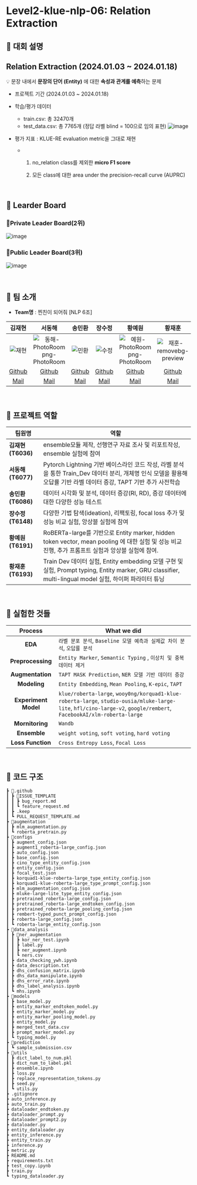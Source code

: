 # Level2-klue-nlp-06: Relation Extraction

## 📌 대회 설명
## Relation Extraction (2024.01.03 ~ 2024.01.18)
<aside>
  
💡 문장 내에서 **문장의 단어 (Entity)** 에 대한 **속성과 관계를 예측**하는 문제

</aside>

- 프로젝트 기간 (2024.01.03 ~ 2024.01.18)
- 학습/평가 데이터
    - train.csv: 총 32470개
    - test_data.csv: 총 7765개 (정답 라벨 blind = 100으로 임의 표현)
    ![image](https://github.com/boostcampaitech6/level2-klue-nlp-06/assets/82081872/0995baf4-9900-47d4-a93b-caf8fc122a94)

- 평가 지표 : KLUE-RE evaluation metric을 그대로 재현
    - 1) no_relation class를 제외한 **micro F1 score**
        
        2) 모든 class에 대한 area under the precision-recall curve (AUPRC)
<br>

## 📌 Learder Board
### **🥈Private Leader Board(2위)**
![image](https://github.com/boostcampaitech6/level2-klue-nlp-06/assets/82081872/625ccef3-229a-463f-9072-87b585f8d9ef)
### **🥉Public Leader Board(3위)**
![image](https://github.com/boostcampaitech6/level2-klue-nlp-06/assets/82081872/80e0eae9-dc69-419d-a511-f879745e933c)

<br>

## 📌 팀 소개

* **Team명** : 찐친이 되어줘 [NLP 6조]

|김재현|서동해|송민환|장수정|황예원|황재훈|
|:--:|:--:|:--:|:--:|:--:|:--:|
|![재현](https://github.com/boostcampaitech6/level2-klue-nlp-06/assets/82081872/fa007f29-007b-42c0-bb1a-f95176ad7d93)|![동해-PhotoRoom png-PhotoRoom](https://github.com/boostcampaitech6/level2-klue-nlp-06/assets/82081872/7ba86ba4-cd7a-4366-97aa-7669e7994a78)|![민환](https://github.com/boostcampaitech6/level2-klue-nlp-06/assets/82081872/a3614eb6-4757-4390-9196-f82a455b4418)|![수정](https://github.com/boostcampaitech6/level2-klue-nlp-06/assets/82081872/39b8b55c-d1d8-4125-bbf2-11a695bcbc23)|![예원-PhotoRoom png-PhotoRoom](https://github.com/boostcampaitech6/level2-klue-nlp-06/assets/82081872/46ab92c3-e6cc-455a-b9c3-a225c8730048)|![재훈-removebg-preview](https://github.com/boostcampaitech6/level2-klue-nlp-06/assets/82081872/5d8cf554-d59a-44fa-802d-38bd66111263)|
|[Github](https://github.com/finn-sharp)|[Github](https://github.com/DonghaeSuh)|[Github](https://github.com/codestudy25)|[Github](https://github.com/jo9392)|[Github](https://github.com/yeowonh)|[Github](https://github.com/iloveonsen)|
|[Mail](penguin-klg@jnu.ac.kr)|[Mail](donghaesuh2@gmail.com)|[Mail](meenham_song@naver.com)|[Mail](jo23892389@gmail.com)|[Mail](yeowonh@sju.ac.kr)|[Mail](mgs05144@gmail.com)|

<br>

## 📌 프로젝트 역할
| 팀원명 | 역할 |
| --- | --- |
| **김재현(T6036)** | ensemble모듈 제작, 선행연구 자료 조사 및 리포트작성, ensemble 실험에 참여 | 
| **서동해(T6077)** | Pytorch Lightning 기반 베이스라인 코드 작성, 라벨 분석을 통한 Train_Dev 데이터 분리, 개체명 인식 모델을 활용해 오답률 기반 라벨 데이터 증강, TAPT 기반 추가 사전학습 |
| **송민환(T6086)** | 데이터 시각화 및 분석, 데이터 증강(RI, RD), 증강 데이터에 대한 다양한 성능 테스트
| **장수정(T6148)** | 다양한 기법 탐색(ideation), 리팩토링, focal loss 추가 및 성능 비교 실험, 앙상블 실험에 참여 |
| **황예원(T6191)** | RoBERTa-large를 기반으로 Entity marker, hidden token vector, mean pooling 에 대한 실험 및 성능 비교 진행, 추가 프롬프트 실험과 앙상블 실험에 참여. |
| **황재훈(T6193)** | Train Dev 데이터 실험, Entity embedding 모델 구현 및 실험, Prompt typing, Entity marker, GRU classifier, multi-lingual model 실험, 하이퍼 파라미터 튜닝 |

<br>

## 📌 실험한 것들

|**Process**|**What we did**|
|:--:|--|
|**EDA**|`라벨 분포 분석`, `Baseline 모델 예측과 실제값 차이 분석`, `오답률 분석`|
|**Preprocessing**| `Entity Marker`, `Semantic Typing` , `이상치 및 중복 데이터 제거`|
|**Augmentation**|`TAPT MASK Prediction`, `NER 모델 기반 데이터 증강`|
|**Modeling**|`Entity Embedding`, `Mean Pooling`, `K-epic`, `TAPT`|
|**Experiment Model**|`klue/roberta-large`, `wooy0ng/korquad1-klue-roberta-large`, `studio-ousia/mluke-large-lite`, `hfl/cino-large-v2`, `google/rembert`, `FacebookAI/xlm-roberta-large`|
|**Mornitoring**| `Wandb`|
|**Ensemble**|`weight voting`, `soft voting`, `hard voting`|
|**Loss Function**|`Cross Entropy Loss`, `Focal Loss`|

<br>

## 📌 코드 구조
```
┣ 📂.github
┃ ┣ 📂ISSUE_TEMPLATE
┃ ┃ ┣ bug_report.md
┃ ┃ ┗ feature_request.md
┃ ┣ .keep
┃ ┗ PULL_REQUEST_TEMPLATE.md
┣ 📂augmentation
┃ ┣ mlm_augmentation.py
┃ ┗ roberta_pretrain.py
┣ 📂configs
┃ ┣ augment_config.json
┃ ┣ augment1_roberta-large_config.json
┃ ┣ auto_config.json
┃ ┣ base_config.json
┃ ┣ cino_type_entity_config.json
┃ ┣ entity_config.json
┃ ┣ focal_test.json
┃ ┣ korquad1-klue-roberta-large_type_entity_config.json
┃ ┣ korquad1-klue-roberta-large_type_prompt_config.json
┃ ┣ mlm_augmentation_config.json
┃ ┣ mluke-large-lite_type_entity_config.json
┃ ┣ pretrained_roberta-large_config.json
┃ ┣ pretrained_roberta-large_endtoken_config.json
┃ ┣ pretrained_roberta-large_pooling_config.json
┃ ┣ rembert-typed_punct_prompt_config.json
┃ ┣ roberta-large_config.json
┃ ┗ roberta-large_entity_config.json
┣ 📂data_analysis
┃ ┣ 📂ner_augmentation
┃ ┃ ┣ kor_ner_test.ipynb
┃ ┃ ┣ label.py
┃ ┃ ┣ ner_augment.ipynb
┃ ┃ ┗ ners.csv
┃ ┣ data_checking_ywh.ipynb
┃ ┣ data_description.txt
┃ ┣ dhs_confusion_matrix.ipynb
┃ ┣ dhs_data_manipulate.ipynb
┃ ┣ dhs_error_rate.ipynb
┃ ┣ dhs_label_analysis.ipynb
┃ ┗ mhs.ipynb
┣ 📂models
┃ ┣ base_model.py
┃ ┣ entity_marker_endtoken_model.py
┃ ┣ entity_marker_model.py
┃ ┣ entity_marker_pooling_model.py
┃ ┣ entity_model.py
┃ ┣ merged_test_data.csv
┃ ┣ prompt_marker_model.py
┃ ┗ typing_model.py
┣ 📂prediction
┃ ┗ sample_submission.csv
┣ 📂utils
┃ ┣ dict_label_to_num.pkl
┃ ┣ dict_num_to_label.pkl
┃ ┣ ensemble.ipynb
┃ ┣ loss.py
┃ ┣ replace_representation_tokens.py
┃ ┣ seed.py
┃ ┗ utils.py
┣ .gitignore
┣ auto_inference.py
┣ auto_train.py
┣ dataloader_endtoken.py
┣ dataloader_prompt.py
┣ dataloader_prompt2.py
┣ dataloader.py
┣ entity_dataloader.py
┣ entity_inference.py
┣ entity_train.py
┣ inference.py
┣ metric.py
┣ README.md
┣ requirements.txt
┣ test_copy.ipynb
┣ train.py
┗ typing_dataloader.py
```
